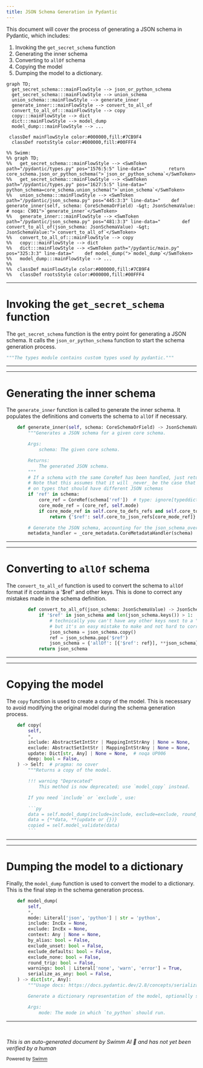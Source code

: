 ```yaml
---
title: JSON Schema Generation in Pydantic
---
```

This document will cover the process of generating a JSON schema in Pydantic, which includes:

1. Invoking the <SwmToken path="/pydantic/types.py" pos="1625:3:3" line-data="        def get_secret_schema(strict: bool) -&gt; CoreSchema:">`get_secret_schema`</SwmToken> function
2. Generating the inner schema
3. Converting to <SwmToken path="/pydantic/json_schema.py" pos="487:7:7" line-data="                json_schema = {&#39;allOf&#39;: [{&#39;$ref&#39;: ref}], **json_schema}">`allOf`</SwmToken> schema
4. Copying the model
5. Dumping the model to a dictionary.

```mermaid
graph TD;
  get_secret_schema:::mainFlowStyle --> json_or_python_schema
  get_secret_schema:::mainFlowStyle --> union_schema
  union_schema:::mainFlowStyle --> generate_inner
  generate_inner:::mainFlowStyle --> convert_to_all_of
  convert_to_all_of:::mainFlowStyle --> copy
  copy:::mainFlowStyle --> dict
  dict:::mainFlowStyle --> model_dump
  model_dump:::mainFlowStyle --> ...

 classDef mainFlowStyle color:#000000,fill:#7CB9F4
  classDef rootsStyle color:#000000,fill:#00FFF4

%% Swimm:
%% graph TD;
%%   get_secret_schema:::mainFlowStyle --> <SwmToken path="/pydantic/types.py" pos="1576:5:5" line-data="        return core_schema.json_or_python_schema(">`json_or_python_schema`</SwmToken>
%%   get_secret_schema:::mainFlowStyle --> <SwmToken path="/pydantic/types.py" pos="1627:5:5" line-data="                python_schema=core_schema.union_schema(">`union_schema`</SwmToken>
%%   union_schema:::mainFlowStyle --> <SwmToken path="/pydantic/json_schema.py" pos="445:3:3" line-data="    def generate_inner(self, schema: CoreSchemaOrField) -&gt; JsonSchemaValue:  # noqa: C901">`generate_inner`</SwmToken>
%%   generate_inner:::mainFlowStyle --> <SwmToken path="/pydantic/json_schema.py" pos="481:3:3" line-data="        def convert_to_all_of(json_schema: JsonSchemaValue) -&gt; JsonSchemaValue:">`convert_to_all_of`</SwmToken>
%%   convert_to_all_of:::mainFlowStyle --> copy
%%   copy:::mainFlowStyle --> dict
%%   dict:::mainFlowStyle --> <SwmToken path="/pydantic/main.py" pos="325:3:3" line-data="    def model_dump(">`model_dump`</SwmToken>
%%   model_dump:::mainFlowStyle --> ...
%% 
%%  classDef mainFlowStyle color:#000000,fill:#7CB9F4
%%   classDef rootsStyle color:#000000,fill:#00FFF4
```

<SwmSnippet path="/pydantic/types.py" line="1">

---

# Invoking the <SwmToken path="/pydantic/types.py" pos="1625:3:3" line-data="        def get_secret_schema(strict: bool) -&gt; CoreSchema:">`get_secret_schema`</SwmToken> function

The <SwmToken path="/pydantic/types.py" pos="1625:3:3" line-data="        def get_secret_schema(strict: bool) -&gt; CoreSchema:">`get_secret_schema`</SwmToken> function is the entry point for generating a JSON schema. It calls the <SwmToken path="/pydantic/types.py" pos="1576:5:5" line-data="        return core_schema.json_or_python_schema(">`json_or_python_schema`</SwmToken> function to start the schema generation process.

```python
"""The types module contains custom types used by pydantic."""
```

---

</SwmSnippet>

<SwmSnippet path="/pydantic/json_schema.py" line="445">

---

# Generating the inner schema

The <SwmToken path="/pydantic/json_schema.py" pos="445:3:3" line-data="    def generate_inner(self, schema: CoreSchemaOrField) -&gt; JsonSchemaValue:  # noqa: C901">`generate_inner`</SwmToken> function is called to generate the inner schema. It populates the definitions and converts the schema to <SwmToken path="/pydantic/json_schema.py" pos="487:7:7" line-data="                json_schema = {&#39;allOf&#39;: [{&#39;$ref&#39;: ref}], **json_schema}">`allOf`</SwmToken> if necessary.

```python
    def generate_inner(self, schema: CoreSchemaOrField) -> JsonSchemaValue:  # noqa: C901
        """Generates a JSON schema for a given core schema.

        Args:
            schema: The given core schema.

        Returns:
            The generated JSON schema.
        """
        # If a schema with the same CoreRef has been handled, just return a reference to it
        # Note that this assumes that it will _never_ be the case that the same CoreRef is used
        # on types that should have different JSON schemas
        if 'ref' in schema:
            core_ref = CoreRef(schema['ref'])  # type: ignore[typeddict-item]
            core_mode_ref = (core_ref, self.mode)
            if core_mode_ref in self.core_to_defs_refs and self.core_to_defs_refs[core_mode_ref] in self.definitions:
                return {'$ref': self.core_to_json_refs[core_mode_ref]}

        # Generate the JSON schema, accounting for the json_schema_override and core_schema_override
        metadata_handler = _core_metadata.CoreMetadataHandler(schema)

```

---

</SwmSnippet>

<SwmSnippet path="/pydantic/json_schema.py" line="481">

---

# Converting to <SwmToken path="/pydantic/json_schema.py" pos="487:7:7" line-data="                json_schema = {&#39;allOf&#39;: [{&#39;$ref&#39;: ref}], **json_schema}">`allOf`</SwmToken> schema

The <SwmToken path="/pydantic/json_schema.py" pos="481:3:3" line-data="        def convert_to_all_of(json_schema: JsonSchemaValue) -&gt; JsonSchemaValue:">`convert_to_all_of`</SwmToken> function is used to convert the schema to <SwmToken path="/pydantic/json_schema.py" pos="487:7:7" line-data="                json_schema = {&#39;allOf&#39;: [{&#39;$ref&#39;: ref}], **json_schema}">`allOf`</SwmToken> format if it contains a '$ref' and other keys. This is done to correct any mistakes made in the schema definition.

```python
        def convert_to_all_of(json_schema: JsonSchemaValue) -> JsonSchemaValue:
            if '$ref' in json_schema and len(json_schema.keys()) > 1:
                # technically you can't have any other keys next to a "$ref"
                # but it's an easy mistake to make and not hard to correct automatically here
                json_schema = json_schema.copy()
                ref = json_schema.pop('$ref')
                json_schema = {'allOf': [{'$ref': ref}], **json_schema}
            return json_schema
```

---

</SwmSnippet>

<SwmSnippet path="/pydantic/main.py" line="1251">

---

# Copying the model

The <SwmToken path="/pydantic/main.py" pos="1251:3:3" line-data="    def copy(">`copy`</SwmToken> function is used to create a copy of the model. This is necessary to avoid modifying the original model during the schema generation process.

````python
    def copy(
        self,
        *,
        include: AbstractSetIntStr | MappingIntStrAny | None = None,
        exclude: AbstractSetIntStr | MappingIntStrAny | None = None,
        update: Dict[str, Any] | None = None,  # noqa UP006
        deep: bool = False,
    ) -> Self:  # pragma: no cover
        """Returns a copy of the model.

        !!! warning "Deprecated"
            This method is now deprecated; use `model_copy` instead.

        If you need `include` or `exclude`, use:

        ```py
        data = self.model_dump(include=include, exclude=exclude, round_trip=True)
        data = {**data, **(update or {})}
        copied = self.model_validate(data)
        ```

````

---

</SwmSnippet>

<SwmSnippet path="/pydantic/main.py" line="325">

---

# Dumping the model to a dictionary

Finally, the <SwmToken path="/pydantic/main.py" pos="325:3:3" line-data="    def model_dump(">`model_dump`</SwmToken> function is used to convert the model to a dictionary. This is the final step in the schema generation process.

```python
    def model_dump(
        self,
        *,
        mode: Literal['json', 'python'] | str = 'python',
        include: IncEx = None,
        exclude: IncEx = None,
        context: Any | None = None,
        by_alias: bool = False,
        exclude_unset: bool = False,
        exclude_defaults: bool = False,
        exclude_none: bool = False,
        round_trip: bool = False,
        warnings: bool | Literal['none', 'warn', 'error'] = True,
        serialize_as_any: bool = False,
    ) -> dict[str, Any]:
        """Usage docs: https://docs.pydantic.dev/2.8/concepts/serialization/#modelmodel_dump

        Generate a dictionary representation of the model, optionally specifying which fields to include or exclude.

        Args:
            mode: The mode in which `to_python` should run.
```

---

</SwmSnippet>

&nbsp;

*This is an auto-generated document by Swimm AI 🌊 and has not yet been verified by a human*

<SwmMeta version="3.0.0" repo-id="Z2l0aHViJTNBJTNBREVNTy1weWRhbnRpYyUzQSUzQWdpbGFkbmF2b3Q=" repo-name="DEMO-pydantic"><sup>Powered by [Swimm](https://app.swimm.io/)</sup></SwmMeta>
